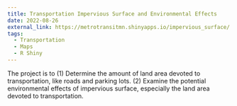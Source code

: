 ```yaml
---
title: Transportation Impervious Surface and Environmental Effects
date: 2022-08-26
external_link: https://metrotransitmn.shinyapps.io/impervious_surface/
tags:
  - Transportation
  - Maps
  - R Shiny
---
```


The project is to (1) Determine the amount of land area devoted to transportation, like roads and parking lots. (2) Examine the potential environmental effects of impervious surface, especially the land area devoted to transportation.

<!--more-->
